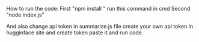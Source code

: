 How to run the code:
First "npm install " run this command in cmd
Second "node index.js"

And also change api token in summarize.js file 
create your own api token in hugginface site and create token paste it and run code.
